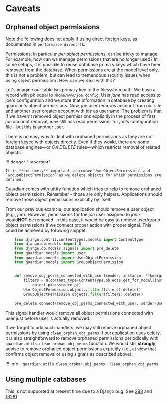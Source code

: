 # Caveats

## Orphaned object permissions

Note the following does not apply if using direct foreign keys, as
documented in `performance-direct-fk`.

Permissions, in particular *per object permissions*, can be tricky to manage.
For example, how can we manage permissions that are no longer used?
In some setups, it is possible to reuse database primary keys 
which have been removed from the database. 
When permissions are at the model level only, this is not a problem;
but can lead to tremendous security issues when using object permissions.
How can we deal with this?

Let's imagine our table has primary key to the filesystem path.
We have a record with pk equal to `/home/www/joe.config`.
User *jane* has read access to joe's configuration and we store that information in database
by creating guardian's object permissions. 
Now, *joe* user removes account from our site and another user creates account with *joe* as username.
The problem is that if we haven't removed object permissions explicitly in 
the process of first *joe* account removal, *jane* still
has read permissions for *joe's* configuration file - but this is another user.

There is no easy way to deal with orphaned permissions as they are not
foreign keyed with objects directly. Even if they would, there are some
database engines—or *ON DELETE* rules—which restricts removal of
related objects.

!!! danger "Important"

    It is **extremely** important to remove`UserObjectPermission` and
    `GroupObjectPermission` as we delete objects for which permissions are defined.

Guardian comes with utility function which tries to help to remove
orphaned object permissions. Remember - those are only helpers.
Applications should remove those object permissions explicitly by
itself.

From our previous example, our application should remove a user object (e.g., *joe*). 
However, permissions for the *joe* user assigned to *jane* would**NOT** be removed. 
In this case, it would be easy to remove
user/group object permissions if we connect proper action with proper
signal. 
This could be achieved by following snippet:

```python
    from django.contrib.contenttypes.models import ContentType
    from django.db.models import Q
    from django.db.models.signals import pre_delete
    from guardian.models import User
    from guardian.models import UserObjectPermission
    from guardian.models import GroupObjectPermission


    def remove_obj_perms_connected_with_user(sender, instance, **kwargs):
        filters = Q(content_type=ContentType.objects.get_for_model(instance),
            object_pk=instance.pk)
        UserObjectPermission.objects.filter(filters).delete()
        GroupObjectPermission.objects.filter(filters).delete()

    pre_delete.connect(remove_obj_perms_connected_with_user, sender=User)
```

This signal handler would remove all object permissions connected with
user just before user is actually removed.

If we forgot to add such handlers, we may still remove orphaned object
permissions by using `clean_orphan_obj_perms` If our application uses
[celery](http://www.celeryproject.org/), it is also straightforward to remove
orphaned permissions periodically with `guardian.utils.clean_orphan_obj_perms` function. 
We would still **strongly** advise to remove orphaned object permissions explicitly 
(i.e., at view that confirms object removal or using signals as described above).

!!! info
    - `guardian.utils.clean_orphan_obj_perms`
    - `clean_orphan_obj_perms`

## Using multiple databases

This is not supported at present time due to a Django bug. See
[288](https://github.com/django-guardian/django-guardian/issues/288) and
[16281](https://code.djangoproject.com/ticket/16281).
